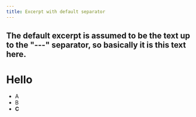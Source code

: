 ```yaml
---
title: Excerpt with default separator
---
```


The default excerpt is assumed to be the text up to the "---" separator, so basically it is this text here.
---

# Hello

- A
- B
- **C**